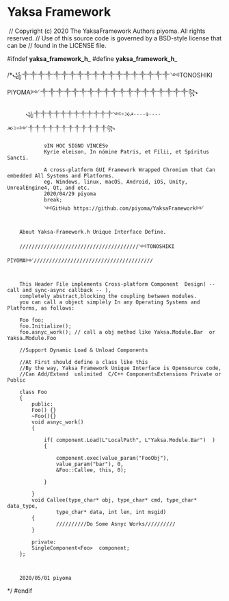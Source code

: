 # Yaksa Framework

﻿
// Copyright (c) 2020 The YaksaFramework Authors piyoma. All rights reserved.
// Use of this source code is governed by a BSD-style license that can be
// found in the LICENSE file.


#ifndef __yaksa_framework_h___
#define __yaksa_framework_h___

/*꧁༒༒༒༒༒༒༒༒༒༒༒༒༒༒༒༒༒༒༒༺TONOSHIKI PIYOMA༻༒༒༒༒༒༒༒༒༒༒༒༒༒༒༒༒༒༒༒꧂
           
          ꧁༒༒༒༒༒༒༒༒༒༒༒༒༺☼☽☪☭----✞----☭☪☽☼༻༒༒༒༒༒༒༒༒༒༒༒༒꧂          

                ✞IN HOC SIGNO VINCES✞
                Kyrie eleison, In nómine Patris, et Fílii, et Spíritus Sancti.

                A cross-platform GUI Framework Wrapped Chromium that Can embedded All Systems and Platforms.
                eg. Windows, linux, macOS, Android, iOS, Unity, UnrealEngine4, Qt, and etc.
                2020/04/29 piyoma
                break;
                ༺GitHub https://github.com/piyoma/YaksaFramework༻    
     

		About Yaksa-Framework.h Unique Interface Define.

		///////////////////////////////////////༺TONOSHIKI PIYOMA༻///////////////////////////////////////


		This Header File implements Cross-platform Component  Design( -- call and sync-async callback -- ), 
		completely abstract,blocking the coupling between modules. 
		you can call a object simplely In any Operating Systems and Platforms, as follows:

		Foo foo;
		foo.Initialize();
		foo.asnyc_work(); // call a obj method like Yaksa.Module.Bar  or Yaksa.Module.Foo

		//Support Dynamic Load & Unload Components

		//At First should define a class like this
		//By the way, Yaksa Framework Unique Interface is Opensource code,  
		//Can Add/Extend  unlimited  C/C++ ComponentsExtensions Private or Public

		class Foo
		{
			public:
			Foo() {}
			~Foo(){}
			void asnyc_work()
			{
					
				if( component.Load(L"LocalPath", L"Yaksa.Module.Bar")  )
				{

					component.exec(value_param("FooObj"),
					value_param("bar"), 0,
					&Foo::Callee, this, 0);

				}

			}
			void Callee(type_char* obj, type_char* cmd, type_char* data_type,
					type_char* data, int len, int msgid)
			{
					//////////Do Some Asnyc Works//////////
			}

			private:
			SingleComponent<Foo>  component;
		};

		

		2020/05/01 piyoma


*/
#endif
